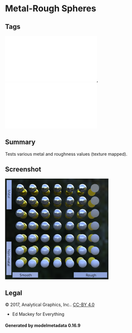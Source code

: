 # Metal-Rough Spheres

## Tags

![core](../../Models-core.md), ![testing](../../Models-testing.md)

## Summary

Tests various metal and roughness values (texture mapped).

## Screenshot

![screenshot](screenshot/screenshot.png)

## Legal

&copy; 2017, Analytical Graphics, Inc.. [CC-BY 4.0](https://creativecommons.org/licenses/by-nd/4.0/legalcode)

 - Ed Mackey for Everything

#### Generated by modelmetadata 0.16.9